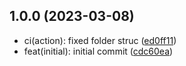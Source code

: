 ## 1.0.0 (2023-03-08)

- ci(action): fixed folder struc ([ed0ff11](https://github.com/atlas-bi/meilisearch-name-synonyms/commit/ed0ff11))
- feat(initial): initial commit ([cdc60ea](https://github.com/atlas-bi/meilisearch-name-synonyms/commit/cdc60ea))
